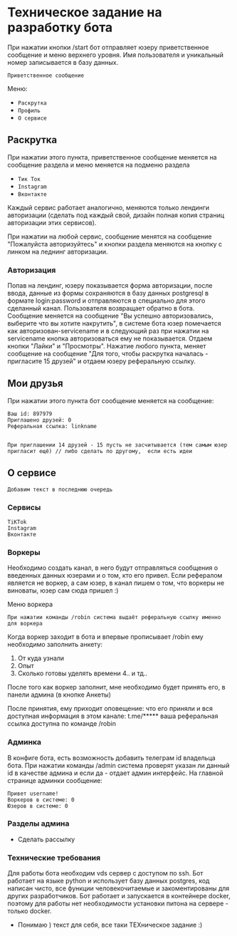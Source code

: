 # Техническое задание на разработку бота

При нажатии кнопки /start бот отправляет юзеру приветственное сообщение и меню верхнего уровня.
Имя пользователя и уникальный номер записывается в базу данных. 
```
Приветственное сообщение
```

Меню:
- `Раскрутка`  
- `Профиль` 
- `О сервисе`

## Раскрутка
При нажатии этого пункта, приветственное сообщение меняется на сообщение раздела и меню меняется на подменю раздела
- `Тик Ток`
- `Instagram`
- `Вконтакте`

Каждый сервис работает аналогично, меняются только лендинги авторизации (сделать под каждый свой, дизайн 
полная копия страниц авторизации этих сервисов). 

При нажатии на любой сервис, сообщение менятся на сообщение "Пожалуйста авторизуйтесь" и кнопки раздела меняются на кнопку с линком на леднинг авторизации.

### Авторизация
Попав на лендинг, юзеру показывается форма авторизации, после ввода, данные из формы сохраняются в базу данных postgresql в формате login:password и отправляются в специально для этого сделанный канал. Пользователя возвращает обратно в бота. Сообщение меняется на сообщение "Вы успешно авторизовались, выберите что вы хотите накрутить", в системе бота юзер помечается как авторизован-servicename и в следующий раз при нажатии на servicename кнопка авторизоваться ему не показывается.
Отдаем кнопки "Лайки" и "Просмотры". Нажатие любого пункта, меняет сообщение на сообщение "Для того, чтобы раскрутка началась - пригласите 15 друзей" и отдаем юзеру реферальную ссылку. 

## Мои друзья
При нажатии этого пункта бот сообщение меняется на сообщение:
```
Ваш id: 897979 
Приглашено друзей: 0
Реферальная ссылка: linkname
```
```

При приглашении 14 друзей - 15 пусть не засчитывается (тем самым юзер пригласит ещё) // либо сделать по другому,  если есть идеи
```
## О сервисе
```
Добавим текст в последнюю очередь
```
 
### Сервисы
```
TiKTok
Instagram
Вконтакте 
``` 

### Воркеры
Необходимо создать канал, в него будут отправляться сообщения о введенных данных юзерами и о том, кто его привел. Если рефералом является не воркер, а сам юзер, в канал пишем о том, что воркеры не виноваты, юзер сам сюда пришел :)

Меню воркера
``` 
При нажатии команды /robin система выдаёт реферальную ссылку именно для воркера
```

Когда воркер заходит в бота и впервые прописывает /robin ему необходимо заполнить анкету:
1. От куда узнали
2. Опыт
3. Сколько готовы уделять времени
4..  и тд..

После того как воркер заполнит, мне необходимо  будет принять  его, в панели админа  (в кнопке Анкеты)

После принятия,  ему приходит оповещение:
 что  его приняли и вся доступная информация в этом канале: t.me/*****
ваша реферальная ссылка доступна по команде /robin


### Админка
В конфиге бота, есть возможность добавить телеграм id владельца бота. При нажатии команды /admin система проверят указан ли данный id в качестве админа и если да - отдает админ интерфейс. 
На главной странице админки сообщение:

```
Привет username!
Воркеров в системе: 0 
Юзеров в системе: 0
```

### Разделы админа
- Сделать рассылку

### Технические требования
Для работы бота необходим vds сервер с доступом по ssh.
Бот работает на языке python и использует базу данных postgres, код написан чисто, все функции человекочитаемые и закоментированы для других разработчиков. Бот работает и запускается в контейнере docker, поэтому для работы нет необходимости установки питона на сервере - только docker. 
- Понимаю ) текст для себя, все таки ТЕХническое задание :)

















































































